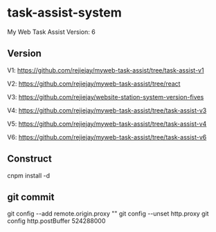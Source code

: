 # task-assist-system

My Web Task Assist Version: 6  

## Version
V1: https://github.com/rejiejay/myweb-task-assist/tree/task-assist-v1  

V2: https://github.com/rejiejay/myweb-task-assist/tree/react  

V3: https://github.com/rejiejay/website-station-system-version-fives  

V4: https://github.com/rejiejay/myweb-task-assist/tree/task-assist-v3 

V5: https://github.com/rejiejay/myweb-task-assist/tree/task-assist-v4  

V6: https://github.com/rejiejay/myweb-task-assist/tree/task-assist-v6

## Construct
cnpm install -d  

## git commit
git config --add remote.origin.proxy ""
git config --unset http.proxy
git config http.postBuffer 524288000
